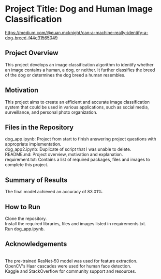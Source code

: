 # Project Title: Dog and Human Image Classification

https://medium.com/@euan.mcknight/can-a-machine-really-identify-a-dog-breed-f44e31565049

## Project Overview
This project develops an image classification algorithm to identify whether an image contains a human, a dog, or neither. It further classifies the breed of the dog or determines the dog breed a human resembles.

## Motivation
This project aims to create an efficient and accurate image classification system that could be used in various applications, such as social media, surveillance, and personal photo organization.

## Files in the Repository

dog_app.ipynb: Project from start to finish answering project questions with appropriate implementation.
<br /> dog_app2.ipynb: Duplicate of script that I was unable to delete.
<br /> README.md: Project overview, motivation and explanation.
<br /> requirement.txt: Contains a list of required packages, files and images to complete this project.

## Summary of Results
The final model achieved an accuracy of 83.01%.

## How to Run
Clone the repository.
<br /> Install the required libraries, files and images listed in requirements.txt.
<br /> Run dog_app.ipynb.

## Acknowledgements
<br /> The pre-trained ResNet-50 model was used for feature extraction.
<br /> OpenCV's Haar cascades were used for human face detection.
<br /> Kaggle and StackOverflow for community support and resources.
